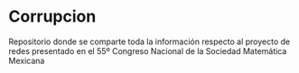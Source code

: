 # Corrupcion
Repositorio donde se comparte toda la información respecto al proyecto de redes presentado en el 55º Congreso Nacional de la Sociedad Matemática Mexicana
